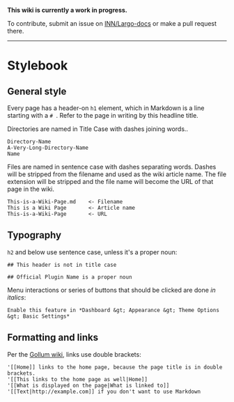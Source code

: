 **This wiki is currently a work in progress.**

To contribute, submit an issue on [INN/Largo-docs](https://github.com/INN/Largo-docs) or make a pull request there.

----------

# Stylebook

## General style

Every page has a header-on `h1` element, which in Markdown is a line starting with a `# `. Refer to the page in writing by this headline title. 

Directories are named in Title Case with dashes joining words..

    Directory-Name
    A-Very-Long-Directory-Name
    Name

Files are named in sentence case with dashes separating words. Dashes will be stripped from the filename and used as the wiki article name. The file extension will be stripped and the file name will become the URL of that page in the wiki. 

    This-is-a-Wiki-Page.md    <- Filename
    This is a Wiki Page       <- Article name
    This-is-a-Wiki-Page       <- URL


## Typography

`h2` and below use sentence case, unless it's a proper noun:

	## This header is not in title case

	## Official Plugin Name is a proper noun

Menu interactions or series of buttons that should be clicked are done *in italics*:

	Enable this feature in *Dashboard &gt; Appearance &gt; Theme Options &gt; Basic Settings*

## Formatting and links

Per the [Gollum wiki](https://github.com/gollum/gollum/wiki), links use double brackets:

    '[[Home]] links to the home page, because the page title is in double brackets.
    '[[This links to the home page as well|Home]]
    '[[What is displayed on the page|What is linked to]]
    '[[Text|http://example.com]] if you don't want to use Markdown
